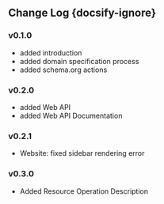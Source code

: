 ## Change Log {docsify-ignore}

### v0.1.0

* added introduction
* added domain specification process
* added schema.org actions

### v0.2.0

* added Web API
* added Web API Documentation

### v0.2.1

* Website: fixed sidebar rendering error

### v0.3.0
* Added Resource Operation Description